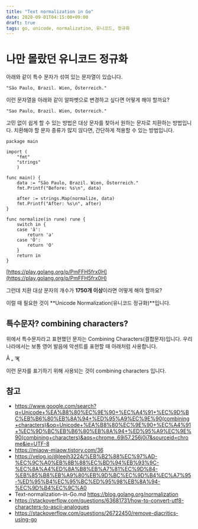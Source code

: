 ```yaml
---
title: "Text normalization in Go"
date: 2020-09-01T04:15:00+09:00
draft: true
tags: go, unicode, normalization, 유니코드, 정규화
---
```


# 나만 몰랐던 유니코드 정규화

아래와 같이 특수 문자가 섞여 있는 문자열이 있습니다. 

```"São Paulo, Brazil. Wien, Österreich."```

이런 문자열을 아래와 같이 알파벳으로 변경하고 싶다면 어떻게 해야 할까요?

```"Sao Paulo, Brazil. Wien, Osterreich."``` 

고민 없이 쉽게 할 수 있는 방법은 대상 문자를 찾아서 원하는 문자로 치환하는 방법입니다.
치환해야 할 문자 종류가 많지 않다면, 간단하게 적용할 수 있는 방법입니다.

```
package main

import (
    "fmt"
    "strings"
    )

func main() {
    data := "São Paulo, Brazil. Wien, Österreich."
    fmt.Printf("Before: %s\n", data)
    
    after := strings.Map(normalize, data)
    fmt.Printf("After: %s\n", after)
}

func normalize(in rune) rune {
    switch in {
    case 'ã':
        return 'a'
    case 'Ö':
        return 'O'
    }
    return in
}
```
[https://play.golang.org/p/PmFFH5frx0H](https://play.golang.org/p/PmFFH5frx0H)

그런데 치환 대상 문자의 개수가 **1750개 이상**이라면 어떻게 해야 할까요?

이럴 때 필요한 것이 **Unicode Normalization(유니코드 정규화)**입니다.

## 특수문자? combining characters?

위에서 특수문자라고 표현했던 문자는 Combining Characters(결합문자)입니다. 우리나라에서는 보통 영어 발음에 악센트를 표현할 때 아래처럼 사용합니다. 

&#195;
&#767;
&#2400;

이런 문자를 표기하기 위해 사용되는 것이 combining characters 입니다.   

## 참고

- https://www.google.com/search?q=Unicode+%EA%B8%80%EC%9E%90+%EC%A4%91+%EC%9D%BC%EB%B6%80%EB%8A%94+%ED%95%A9%EC%9E%90(combining+characters)&oq=Unicode+%EA%B8%80%EC%9E%90+%EC%A4%91+%EC%9D%BC%EB%B6%80%EB%8A%94+%ED%95%A9%EC%9E%90(combining+characters)&aqs=chrome..69i57.256j0j7&sourceid=chrome&ie=UTF-8
- https://miaow-miaow.tistory.com/36
- https://velog.io/@leejh3224/%EB%B2%88%EC%97%AD-%EC%9C%A0%EB%8B%88%EC%BD%94%EB%93%9C-%EC%8A%A4%ED%8A%B8%EB%A7%81%EC%9D%84-%EB%85%B8%EB%A9%80%EB%9D%BC%EC%9D%B4%EC%A7%95-%ED%95%B4%EC%95%BC%ED%95%98%EB%8A%94-%EC%9D%B4%EC%9C%A0
- Text-normalization-in-Go.md https://blog.golang.org/normalization
- https://stackoverflow.com/questions/63681731/how-to-convert-utf8-characters-to-ascii-analogues
- https://stackoverflow.com/questions/26722450/remove-diacritics-using-go
